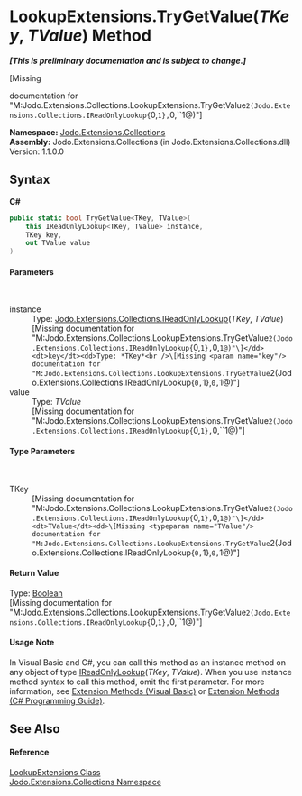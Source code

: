 # LookupExtensions.TryGetValue(*TKey*, *TValue*) Method 
 _**\[This is preliminary documentation and is subject to change.\]**_

\[Missing <summary> documentation for "M:Jodo.Extensions.Collections.LookupExtensions.TryGetValue``2(Jodo.Extensions.Collections.IReadOnlyLookup{``0,``1},``0,``1@)"\]

**Namespace:**&nbsp;<a href="N_Jodo_Extensions_Collections">Jodo.Extensions.Collections</a><br />**Assembly:**&nbsp;Jodo.Extensions.Collections (in Jodo.Extensions.Collections.dll) Version: 1.1.0.0

## Syntax

**C#**<br />
``` C#
public static bool TryGetValue<TKey, TValue>(
	this IReadOnlyLookup<TKey, TValue> instance,
	TKey key,
	out TValue value
)

```


#### Parameters
&nbsp;<dl><dt>instance</dt><dd>Type: <a href="T_Jodo_Extensions_Collections_IReadOnlyLookup_2">Jodo.Extensions.Collections.IReadOnlyLookup</a>(*TKey*, *TValue*)<br />\[Missing <param name="instance"/> documentation for "M:Jodo.Extensions.Collections.LookupExtensions.TryGetValue``2(Jodo.Extensions.Collections.IReadOnlyLookup{``0,``1},``0,``1@)"\]</dd><dt>key</dt><dd>Type: *TKey*<br />\[Missing <param name="key"/> documentation for "M:Jodo.Extensions.Collections.LookupExtensions.TryGetValue``2(Jodo.Extensions.Collections.IReadOnlyLookup{``0,``1},``0,``1@)"\]</dd><dt>value</dt><dd>Type: *TValue*<br />\[Missing <param name="value"/> documentation for "M:Jodo.Extensions.Collections.LookupExtensions.TryGetValue``2(Jodo.Extensions.Collections.IReadOnlyLookup{``0,``1},``0,``1@)"\]</dd></dl>

#### Type Parameters
&nbsp;<dl><dt>TKey</dt><dd>\[Missing <typeparam name="TKey"/> documentation for "M:Jodo.Extensions.Collections.LookupExtensions.TryGetValue``2(Jodo.Extensions.Collections.IReadOnlyLookup{``0,``1},``0,``1@)"\]</dd><dt>TValue</dt><dd>\[Missing <typeparam name="TValue"/> documentation for "M:Jodo.Extensions.Collections.LookupExtensions.TryGetValue``2(Jodo.Extensions.Collections.IReadOnlyLookup{``0,``1},``0,``1@)"\]</dd></dl>

#### Return Value
Type: <a href="https://docs.microsoft.com/dotnet/api/system.boolean" target="_blank" rel="noopener noreferrer">Boolean</a><br />\[Missing <returns> documentation for "M:Jodo.Extensions.Collections.LookupExtensions.TryGetValue``2(Jodo.Extensions.Collections.IReadOnlyLookup{``0,``1},``0,``1@)"\]

#### Usage Note
In Visual Basic and C#, you can call this method as an instance method on any object of type <a href="T_Jodo_Extensions_Collections_IReadOnlyLookup_2">IReadOnlyLookup</a>(*TKey*, *TValue*). When you use instance method syntax to call this method, omit the first parameter. For more information, see <a href="https://docs.microsoft.com/dotnet/visual-basic/programming-guide/language-features/procedures/extension-methods" target="_blank" rel="noopener noreferrer">Extension Methods (Visual Basic)</a> or <a href="https://docs.microsoft.com/dotnet/csharp/programming-guide/classes-and-structs/extension-methods" target="_blank" rel="noopener noreferrer">Extension Methods (C# Programming Guide)</a>.

## See Also


#### Reference
<a href="T_Jodo_Extensions_Collections_LookupExtensions">LookupExtensions Class</a><br /><a href="N_Jodo_Extensions_Collections">Jodo.Extensions.Collections Namespace</a><br />